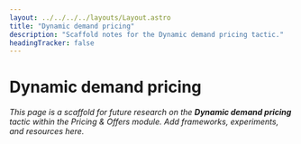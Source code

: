 ```yaml
---
layout: ../../../../layouts/Layout.astro
title: "Dynamic demand pricing"
description: "Scaffold notes for the Dynamic demand pricing tactic."
headingTracker: false
---
```

# Dynamic demand pricing

_This page is a scaffold for future research on the **Dynamic demand pricing** tactic within the Pricing & Offers module. Add frameworks, experiments, and resources here._
